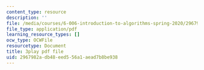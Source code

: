 ```yaml
---
content_type: resource
description: ''
file: /media/courses/6-006-introduction-to-algorithms-spring-2020/2967982adb48eed556a1aead7b8be938_JbafQJx1CIA.pdf
file_type: application/pdf
learning_resource_types: []
ocw_type: OCWFile
resourcetype: Document
title: 3play pdf file
uid: 2967982a-db48-eed5-56a1-aead7b8be938
---
```

